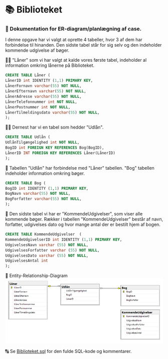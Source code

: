 # :books: Biblioteket

### :blue_book: Dokumentation for ER-diagram/planlægning af case.


I denne opgave har vi valgt at oprette 4 tabeller, hvor 3 af dem har forbindelse til hinanden. Den sidste tabel står for sig selv og den indeholder kommende udgivelse af bøger.

:student: "Låner" som vi har valgt at kalde vores første tabel, indeholder al information omkring lånerne på Biblioteket.
```sql
CREATE TABLE Låner ( 
LånerID int IDENTITY (1,1) PRIMARY KEY, 
LånerFornavn varchar(55) NOT NULL, 
LånerEfternavn varchar(55) NOT NULL, 
LånerAdresse varchar(55) NOT NULL, 
LånerTelefonnummer int NOT NULL, 
LånerPostnummer int NOT NULL, 
LånerTilmeldingsdato varchar(55) NOT NULL, 
); 
```

:technologist: Dernest har vi en tabel som hedder "Udlån".
```sql
CREATE TABLE Udlån (
UdlånTilgængelighed int NOT NULL,
BogID int FOREIGN KEY REFERENCES Bog(BogID),
LånerID INT FOREIGN KEY REFERENCES Låner(LånerID)
);
```

:orange_book: Tabellen "Udlån" har forbindelse med "Låner" tabellen. "Bog" tabellen indeholder information omkring bøger.
```sql
CREATE TABLE Bog ( 
BogID int IDENTITY (1,1) PRIMARY KEY, 
BogNavn varchar(55) NOT NULL, 
BogForfatter varchar(55) NOT NULL,
); 
```

:notebook: Den sidste tabel vi har er "KommendeUdgivelser", som viser alle kommende bøger. Rækker i tabellen "KommendeUdgivelser" består af navn, forfatter, udgivelses dato og hvor mange antal der er bestilt hjem af bogen.
```sql
CREATE TABLE KommendeUdgivelser  (
KommendeUdgivelserID int IDENTITY (1,1) PRIMARY KEY,
UdgivelsesNavn varchar (55) NOT NULL,
UdgivelsesForfatter varchar (55) NOT NULL,
UdgivelsesDato varchar (55) NOT NULL,
UdgivelsesAntal int
);
```

:link: Entity-Relationship-Diagram
![Entity–relationship model](images/Erdiagram02.png)


:capital_abcd: Se [Biblioteket.sql](https://github.com/Mads80/MS-SQL-HF2/blob/main/Biblioteket.sql) for den fulde SQL-kode og kommentarer.
